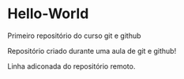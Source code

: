 # Hello-World
 Primeiro repositório do curso git e github

Repositório criado durante uma aula de git e github!

Linha adiconada do repositório remoto.
